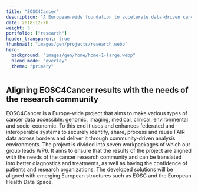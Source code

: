 ```yaml
---
title: "EOSC4Cancer"
description: "A European-wide foundation to accelerate data-driven cancer research"
date: 2018-12-20
weight: 3
portfolio: ["research"]
header_transparent: true
thumbnail: "images/gen/projects/research.webp"
hero:
  background: "images/gen/home/home-1-large.webp"
  blend_mode: "overlay"
  theme: "primary"
---
```


## Aligning EOSC4Cancer results with the needs of the research community

EOSC4Cancer is a Europe-wide project that aims to make various types of cancer data accessible: genomic, imaging, medical, clinical, environmental and socio-economic. To this end it uses and enhances federated and interoperable systems to securely identify, share, process and reuse FAIR data across borders and deliver it through community-driven analysis environments.
The project is divided into seven workpackages of which our group leads WP6. It aims to ensure that the results of the project are aligned with the needs of the cancer research community and can be translated into better diagnostics and treatments, as well as having the confidence of patients and research organizations. The developed solutions will be aligned with emerging European structures such as EOSC and the European Health Data Space.
